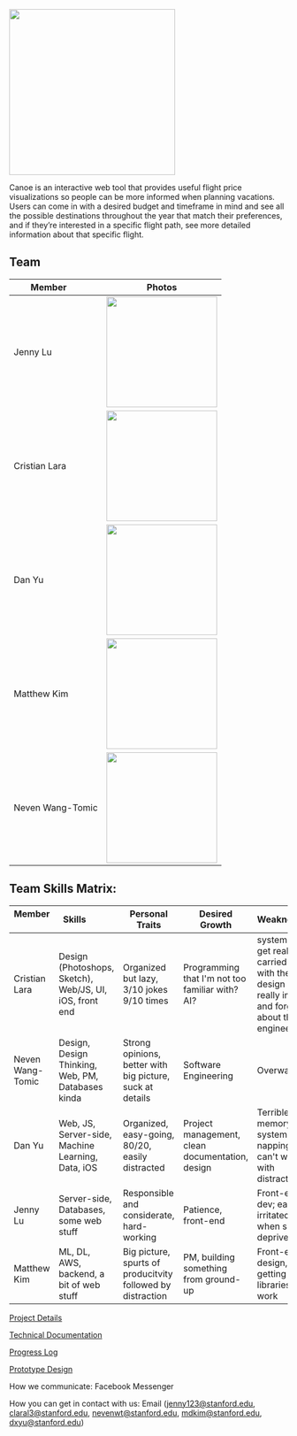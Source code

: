 <img src="https://github.com/StanfordCS194/Cristian-Dan-Jenny-Matthew-Neven/blob/master/Icon.png?raw=true" height="300">

Canoe is an interactive web tool that provides useful flight price visualizations so people can be more informed when planning vacations. Users can come in with a desired budget and timeframe in mind and see all the possible destinations throughout the year that match their preferences, and if they’re interested in a specific flight path, see more detailed information about that specific flight. 

## Team

| Member        | Photos |
|---|---|
| Jenny Lu | <img src="https://scontent-lax3-2.xx.fbcdn.net/v/t31.0-8/19787345_10212304145214668_3365721938108219112_o.jpg?oh=05442e313722317d94ef9a61a1073b25&oe=5ADBC961" height="200"> |
| Cristian Lara | <img src="https://scontent-lax3-2.xx.fbcdn.net/v/t31.0-8/26240436_1790660624278453_2368794821920835065_o.jpg?oh=24edfc3cb52881d4a211987a91dcc78d&oe=5AEBEA50" height="200"> |
| Dan Yu | <img src="https://scontent-lax3-2.xx.fbcdn.net/v/t1.0-9/16387150_10206642579183537_6546298417827281839_n.jpg?oh=7b9dfa6273becd9f06da729b7a4ce545&oe=5AE3AD3A" height="200"> |
| Matthew Kim | <img src="https://scontent-lax3-2.xx.fbcdn.net/v/t1.0-9/26730861_1809305125746315_3229905711863425946_n.jpg?oh=f17c6cb580ce6e025fd9d31430167d26&oe=5ADD3A8B" height="200"> |
| Neven Wang-Tomic | <img src="https://scontent-lax3-2.xx.fbcdn.net/v/t31.0-8/21167213_1757944280900680_6572546568682937630_o.jpg?oh=f3e776a8d664ebb3debd431d12a07277&oe=5AF34A91" width="200"> |


## Team Skills Matrix:

| Member        | Skills           | Personal Traits  | Desired Growth | Weaknesses |
| ------------- |-------------|-----|-|-|
| Cristian Lara      | Design (Photoshops, Sketch), Web/JS, UI, iOS, front end | Organized but lazy, 3/10 jokes 9/10 times |Programming that I'm not too familiar with? AI?|systems, C, I get really carried away with the design if I'm really into it and forget about the engineering|
| Neven Wang-Tomic  | Design, Design Thinking, Web, PM, Databases kinda | Strong opinions, better with big picture, suck at details | Software Engineering | Overwatch |
| Dan Yu | Web, JS, Server-side, Machine Learning, Data, iOS | Organized, easy-going, 80/20, easily distracted | Project management, clean documentation, design  | Terrible memory, systems, napping, can't work with distractions |
| Jenny Lu | Server-side, Databases, some web stuff  | Responsible and considerate, hard-working | Patience, front-end | Front-end dev; easily irritated when sleep-deprived |
| Matthew Kim | ML, DL, AWS, backend, a bit of web stuff | Big picture, spurts of producitvity followed by distraction | PM, building something from ground-up | Front-end, design, getting libraries to work |


[Project Details](https://docs.google.com/document/d/1hr8v1cOoTif-E7pvTZ80SuxA923f62J3loSSzt1so5U/edit?usp=sharing)

[Technical Documentation](https://docs.google.com/document/d/1N_YSGeroeoEu6arBwGy_tdS9MWYGCUfRhs6AewqPe74/edit?usp=sharing)

[Progress Log](https://docs.google.com/document/d/1GXm91lihSdxBvjNmlBOVjh0PkG6FV1kaYx1nZy-N2fc/edit?usp=sharing)

[Prototype Design](https://drive.google.com/file/d/14aKGspDhNtS0dzTXbB4ogA1gNGq6fIov/view?usp=sharing)

How we communicate: Facebook Messenger

How you can get in contact with us: Email 
(jenny123@stanford.edu, claral3@stanford.edu, nevenwt@stanford.edu, mdkim@stanford.edu, dxyu@stanford.edu)


